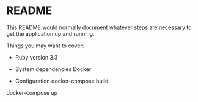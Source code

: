 # README

This README would normally document whatever steps are necessary to get the
application up and running.

Things you may want to cover:

* Ruby version
3.3

* System dependencies
Docker

* Configuration
docker-compose build

docker-compose up